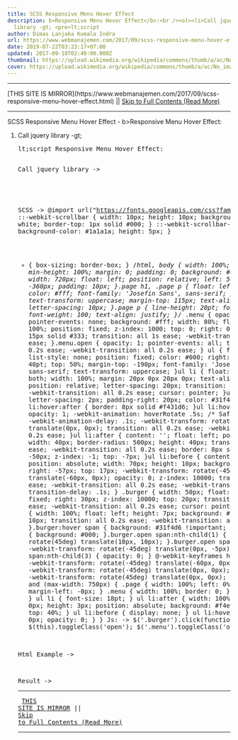 ```yaml
---
title: SCSS Responsive Menu Hover Effect
description: b>Responsive Menu Hover Effect</b>:<br /><ol><li>Call jquery
  library -gt; <pre>lt;script
author: Dimas Lanjaka Kumala Indra
url: https://www.webmanajemen.com/2017/09/scss-responsive-menu-hover-effect.html
date: 2019-07-22T03:23:17+07:00
updated: 2017-09-18T02:40:00.000Z
thumbnail: https://upload.wikimedia.org/wikipedia/commons/thumb/a/ac/No_image_available.svg/2048px-No_image_available.svg.png
cover: https://upload.wikimedia.org/wikipedia/commons/thumb/a/ac/No_image_available.svg/2048px-No_image_available.svg.png
---
```


<hr/> [THIS SITE IS MIRROR](https://www.webmanajemen.com/2017/09/scss-responsive-menu-hover-effect.html) || <a href="https://www.webmanajemen.com/2017/09/scss-responsive-menu-hover-effect.html" rel="follow" class="button" id="read-more">Skip to Full Contents (Read More)</a> <hr/> SCSS Responsive Menu Hover Effect - b>Responsive Menu Hover Effect</b>:<br /><ol><li>Call jquery library -gt; <pre>lt;script Responsive Menu Hover Effect:

Call jquery library -> 
<script src='https://ajax.googleapis.com/ajax/libs/jquery/3.2.1/jquery.min.js' async='async'></script>

SCSS -> 
@import url("https://fonts.googleapis.com/css?family=Anton|Josefin+Sans");
::-webkit-scrollbar {
  width: 10px;
  height: 10px;
  background-color: white;
  border-top: 1px solid #000;
}
::-webkit-scrollbar-thumb {
  background-color: #1a1a1a;
  height: 5px;
}
* {
  box-sizing: border-box;
}
/*html, body {
  width: 100%;
  min-height: 100%;
  margin: 0;
  padding: 0;
  background: #000;
}
.page {
  width: 720px;
  float: left;
  position: relative;
  left: 50%;
  margin-left: -360px;
  padding: 10px;
}.page h1, .page p {
  float: left;
  width: 100%;
  color: #fff;
  font-family: 'Josefin Sans', sans-serif;
}.page h1 {
  text-transform: uppercase;
  margin-top: 115px;
  text-align: center;
  letter-spacing: 10px;
}.page p {
  line-height: 20pt;
  font-size: 14pt;
  font-weight: 100;
  text-align: justify;
}*/
.menu {
  opacity: 0;
  pointer-events: none;
  background: #fff;
  width: 80%;
  float: left;
  height: 100%;
  position: fixed;
  z-index: 1000;
  top: 0;
  right: 0;
  border-left: 15px solid #333;
  transition: all 1s ease;
  -webkit-transition: all 1s ease;
}.menu.open {
  opacity: 1;
  pointer-events: all;
  transition: all 0.2s ease;
  -webkit-transition: all 0.2s ease;
}
ul {
  float: right;
  list-style: none;
  position: fixed;
  color: #000;
  right: 70px;
  font-size: 40pt;
  top: 50%;
  margin-top: -190px;
  font-family: 'Josefin Sans', sans-serif;
  text-transform: uppercase;
}ul li {
  float: left;
  clear: both;
  width: 100%;
  margin: 20px 0px 20px 0px;
  text-align: right;
  position: relative;
  letter-spacing: 20px;
  transition: all 0.2s ease;
  -webkit-transition: all 0.2s ease;
  cursor: pointer;
}ul li:hover {
  letter-spacing: 2px;
  padding-right: 20px;
  color: #31f4d6;
}ul li:hover:after {
  border: 8px solid #f431d6;
}ul li:hover:before {
  opacity: 1;
  -webkit-animation: hoverRotate .5s;
  /* Safari 4.0 - 8.0 */
  -webkit-animation-delay: .1s;
  -webkit-transform: rotate(45deg) translate(0px, 0px);
  transition: all 0.2s ease;
  -webkit-transition: all 0.2s ease;
}ul li:after {
  content: '';
  float: left;
  position: absolute;
  width: 40px;
  border-radius: 500px;
  height: 40px;
  transition: all 0.2s ease;
  -webkit-transition: all 0.2s ease;
  border: 8px solid #000;
  right: -50px;
  z-index: -1;
  top: -7px;
}ul li:before {
  content: '';
  float: left;
  position: absolute;
  width: 70px;
  height: 10px;
  background: #f4e931;
  right: -57px;
  top: 17px;
  -webkit-transform: rotate(-45deg) translate(-60px, 0px);
  opacity: 0;
  z-index: 10000;
  transition: all 0.2s ease;
  -webkit-transition: all 0.2s ease;
  -webkit-transition-delay: .1s;
  transition-delay: .1s;
}
.burger {
  width: 50px;
  float: left;
  position: fixed;
  right: 30px;
  z-index: 10000;
  top: 20px;
  transition: all 0.2s ease;
  -webkit-transition: all 0.2s ease;
  cursor: pointer;
}.burger span {
  width: 100%;
  float: left;
  height: 7px;
  background: #fff;
  margin-top: 10px;
  transition: all 0.2s ease;
  -webkit-transition: all 0.2s ease;
}.burger:hover span {
  background: #31f4d6 !important;
}.burger.open span {
  background: #000;
}.burger.open span:nth-child(1) {
  -webkit-transform: rotate(45deg) translate(10px, 10px);
}.burger.open span:nth-child(2) {
  -webkit-transform: rotate(-45deg) translate(0px, -5px);
}.burger.open span:nth-child(3) {
  opacity: 0;
}
@-webkit-keyframes hoverRotate {
  0% {
    -webkit-transform: rotate(-45deg) translate(-60px, 0px);
  }
  50% {
    -webkit-transform: rotate(-45deg) translate(0px, 0px);
  }
  100% {
    -webkit-transform: rotate(45deg) translate(0px, 0px);
  }
}@media screen and (max-width: 750px) {
  .page {
    width: 100%;
    left: 0%;
    padding: 20px;
    margin-left: -0px;
  }
  .menu {
    width: 100%;
    border: 0;
  }
  ul {
    right: 10px;
  }
  ul li {
    font-size: 18pt;
  }
  ul li:after {
    width: 100%;
    border-radius: 0px;
    height: 3px;
    position: absolute;
    background: #f4e931;
    border: 0px;
    top: 40%;
  }
  ul li:before {
    display: none;
  }
  ul li:hover:after {
    border: 0px;
    opacity: 0;
  }
}
Js: ->
$('.burger').click(function(){
  $(this).toggleClass('open');
  $('.menu').toggleClass('open');
});

Html Example ->

Result -> <hr/> [THIS SITE IS MIRROR](https://www.webmanajemen.com/2017/09/scss-responsive-menu-hover-effect.html) || <a href="https://www.webmanajemen.com/2017/09/scss-responsive-menu-hover-effect.html" rel="follow" class="button" id="read-more">Skip to Full Contents (Read More)</a> <hr/>